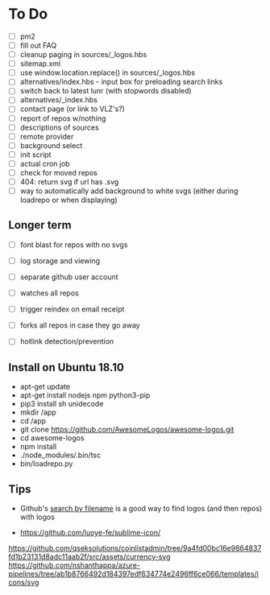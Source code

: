 # To Do

 - [ ] pm2
 - [ ] fill out FAQ
 - [ ] cleanup paging in sources/_logos.hbs
 - [ ] sitemap.xml
 - [ ] use window.location.replace() in sources/_logos.hbs
 - [ ] alternatives/index.hbs - input box for preloading search links
 - [ ] switch back to latest lunr (with stopwords disabled)
 - [ ] alternatives/_index.hbs
 - [ ] contact page (or link to VLZ's?)
 - [ ] report of repos w/nothing
 - [ ] descriptions of sources
 - [ ] remote provider
 - [ ] background select
 - [ ] init script
 - [ ] actual cron job
 - [ ] check for moved repos
 - [ ] 404: return svg if url has .svg
 - [ ] way to automatically add background to white svgs (either during loadrepo or when displaying)
 
## Longer term

 - [ ] font blast for repos with no svgs
 - [ ] log storage and viewing

 - [ ] separate github user account
 - [ ] watches all repos
 - [ ] trigger reindex on email receipt
 - [ ] forks all repos in case they go away
 - [ ] hotlink detection/prevention
 
 
## Install on Ubuntu 18.10

 * apt-get update
 * apt-get install nodejs npm python3-pip
 * pip3 install sh unidecode
 * mkdir /app
 * cd /app
 * git clone https://github.com/AwesomeLogos/awesome-logos.git
 * cd awesome-logos
 * npm install
 * ./node_modules/.bin/tsc
 * bin/loadrepo.py


## Tips
 * Github's [search by filename](https://help.github.com/articles/searching-code/#search-by-filename) is a good way to find logos (and then repos) with logos


 * https://github.com/luoye-fe/sublime-icon/

 https://github.com/qseksolutions/coinlistadmin/tree/9a4fd00bc16e9864837fd1b23131d8adc11aab2f/src/assets/currency-svg
 https://github.com/nshanthappa/azure-pipelines/tree/ab1b8766492d184397edf634774e2496ff6ce066/templates/icons/svg